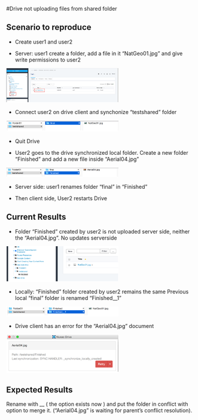 #Drive not uploading files from shared folder

## Scenario to reproduce

* Create user1 and user2

* Server: user1 create a folder, add a file in it “NatGeo01.jpg” and give write permissions to user2

<img src="/docs/Pictures/Scenario1-Pic1.png" width="300"/>

* Connect user2 on drive client and synchonize “testshared” folder

<img src="/docs/Pictures/Scenario1-Pic2.png" width="300"/>

* Quit Drive

* User2 goes to the drive synchronized local folder. Create a new folder “Finished” and add a new file inside “Aerial04.jpg”

<img src="/docs/Pictures/Scenario1-Pic3.png" width="300"/>

* Server side: user1 renames folder “final” in “Finished”

* Then client side, User2 restarts Drive


## Current Results

* Folder “Finished” created by user2 is not uploaded server side, neither the “Aerial04.jpg”. No updates serverside

<img src="/docs/Pictures/Scenario1-Pic4.png" width="300"/>

* Locally: 
“Finished” folder created by user2 remains the same
Previous local “final” folder is renamed “Finished__1”

<img src="/docs/Pictures/Scenario1-Pic5.png" width="300"/>

* Drive client has an error for the “Aerial04.jpg” document

<img src="/docs/Pictures/Scenario1-Pic6.png" width="300"/>

## Expected Results

Rename with __ ( the option exists now ) and put the folder in conflict with option to merge it.
(“Aerial04.jpg” is waiting for parent’s conflict resolution).